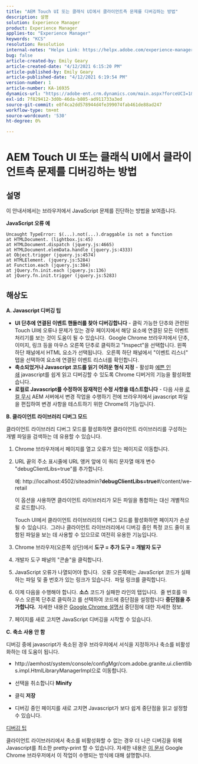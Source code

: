 ```yaml
---
title: "AEM Touch UI 또는 클래식 UI에서 클라이언트측 문제를 디버깅하는 방법"
description: 설명
solution: Experience Manager
product: Experience Manager
applies-to: "Experience Manager"
keywords: "KCS"
resolution: Resolution
internal-notes: "Helpx Link: https://helpx.adobe.com/experience-manager/kb/How-to-debug-javascript-errors-in-AEM.html"
bug: false
article-created-by: Emily Geary
article-created-date: "4/12/2021 6:15:20 PM"
article-published-by: Emily Geary
article-published-date: "4/12/2021 6:19:54 PM"
version-number: 1
article-number: KA-16935
dynamics-url: "https://adobe-ent.crm.dynamics.com/main.aspx?forceUCI=1&pagetype=entityrecord&etn=knowledgearticle&id=2eb50a08-bb9b-eb11-b1ac-000d3a3680d8"
exl-id: 7f829412-3d0b-46da-b805-ad911733a3ed
source-git-commit: e8f4ca2dd578944d4fe399074fab461de88ad247
workflow-type: tm+mt
source-wordcount: '530'
ht-degree: 0%

---
```


# AEM Touch UI 또는 클래식 UI에서 클라이언트측 문제를 디버깅하는 방법

## 설명


이 안내서에서는 브라우저에서 JavaScript 문제를 진단하는 방법을 보여줍니다.

<b>JavaScript 오류 예</b>




```
Uncaught TypeError: $(...).not(...).draggable is not a function
at HTMLDocument. (lightbox.js:45)
at HTMLDocument.dispatch (jquery.js:4665)
at HTMLDocument.elemData.handle (jquery.js:4333)
at Object.trigger (jquery.js:4574)
at HTMLElement. (jquery.js:5284)
at Function.each (jquery.js:384)
at jQuery.fn.init.each (jquery.js:136)
at jQuery.fn.init.trigger (jquery.js:5283)
```



## 해상도


<b>A. Javascript 디버깅 팁</b>

- <b>UI 단추에 연결된 이벤트 핸들러를 찾아 디버깅합니다</b> - 클릭 가능한 단추와 관련된 Touch UI에 오류나 문제가 있는 경우 페이지에서 해당 요소에 연결된 모든 이벤트 처리기를 보는 것이 도움이 될 수 있습니다.  Google Chrome 브라우저에서 단추, 이미지, 링크 등을 마우스 오른쪽 단추로 클릭하고 &quot;Inspect&quot;을 선택합니다. 왼쪽 하단 패널에서 HTML 요소가 선택됩니다.  오른쪽 하단 패널에서 &quot;이벤트 리스너&quot; 탭을 선택하여 요소에 연결된 이벤트 리스너를 확인합니다.
- <b>축소되었거나 Javascript 코드를 읽기 어려운 형식 지정</b> - 활성화 [예쁜 인쇄](https://developers.google.com/web/tools/chrome-devtools/javascript/pretty-print) javascript를 쉽게 읽고 디버깅할 수 있도록 Chrome 디버거의 기능을 활성화했습니다.
- <b>로컬로 Javascript를 수정하여 잠재적인 수정 사항을 테스트합니다</b> - 다음 사용 [로컬 무시](https://developers.google.com/web/updates/2018/01/devtools#overrides) AEM 서버에서 변경 작업을 수행하기 전에 브라우저에서 javascript 파일을 편집하여 변경 사항을 테스트하기 위한 Chrome의 기능입니다.


<b>B. 클라이언트 라이브러리 디버그 모드</b>

클라이언트 라이브러리 디버그 모드를 활성화하면 클라이언트 라이브러리를 구성하는 개별 파일을 검색하는 데 유용할 수 있습니다.

1. Chrome 브라우저에서 페이지를 열고 오류가 있는 페이지로 이동합니다.
2. URL 끝의 주소 표시줄에 URL 앵커 앞에 이 쿼리 문자열 매개 변수 &quot;debugClientLibs=true&quot;를 추가합니다.

   예: http://localhost:4502/siteadmin?<b>debugClientLibs=true</b>#/content/we-retail

   이 옵션을 사용하면 클라이언트 라이브러리가 모든 파일을 통합하는 대신 개별적으로 로드합니다.

   Touch UI에서 클라이언트 라이브러리의 디버그 모드를 활성화하면 페이지가 손상될 수 있습니다.  그러나 클라이언트 라이브러리에서 디버깅 중인 특정 코드 줄이 포함된 파일을 보는 데 사용할 수 있으므로 여전히 유용한 기능입니다.
3. Chrome 브라우저(오른쪽 상단)에서 <b>도구 = 추가 도구 = 개발자 도구</b>
4. 개발자 도구 패널의 &quot;콘솔&quot;을 클릭합니다.
5. JavaScript 오류가 나열되어야 합니다.  오류 오른쪽에는 JavaScript 코드가 실패하는 파일 및 줄 번호가 있는 링크가 있습니다.  파일 링크를 클릭합니다.
6. 이제 다음을 수행해야 합니다. <b>소스</b> 코드가 실패한 라인의 탭입니다.  줄 번호를 마우스 오른쪽 단추로 클릭하고 를 선택하여 코드에 중단점을 설정합니다 <b>중단점을 추가합니다.  </b>자세한 내용은 [Google Chrome 설명서](https://developers.google.com/web/tools/chrome-devtools/javascript/breakpoints) 중단점에 대한 자세한 정보.
7. 페이지를 새로 고치면 JavaScript 디버깅을 시작할 수 있습니다.


<b>C. 축소 사용 안 함</b>

디버깅 중에 javascript가 축소된 경우 브라우저에서 서식을 지정하거나 축소를 비활성화하는 데 도움이 됩니다.

- http://aemhost/system/console/configMgr/com.adobe.granite.ui.clientlibs.impl.HtmlLibraryManagerImpl으로 이동합니다.


- 선택을 취소합니다 <b>Minify</b>


- 클릭 <b>저장</b>


- 디버깅 중인 페이지를 새로 고치면 Javascript가 보다 쉽게 중단점을 읽고 설정할 수 있습니다.


<u>디버깅 팁</u>

클라이언트 라이브러리에서 축소를 비활성화할 수 없는 경우 더 나은 디버깅을 위해 Javascript를 최소한 pretty-print 할 수 있습니다. 자세한 내용은 [이 문서](https://developers.google.com/web/tools/chrome-devtools/javascript/pretty-print) Google Chrome 브라우저에서 이 작업이 수행되는 방식에 대해 설명합니다.
